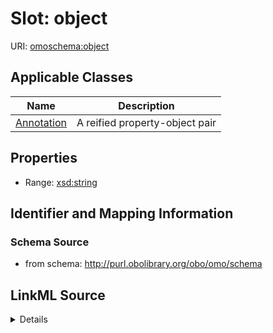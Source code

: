 # Slot: object

URI: [omoschema:object](http://purl.obolibrary.org/obo/omo/schema/object)



<!-- no inheritance hierarchy -->




## Applicable Classes

| Name | Description |
| --- | --- |
[Annotation](Annotation.md) | A reified property-object pair






## Properties

* Range: [xsd:string](http://www.w3.org/2001/XMLSchema#string)







## Identifier and Mapping Information







### Schema Source


* from schema: http://purl.obolibrary.org/obo/omo/schema




## LinkML Source

<details>
```yaml
name: object
from_schema: http://purl.obolibrary.org/obo/omo/schema
rank: 1000
alias: object
domain_of:
- Annotation
relational_role: OBJECT
range: string

```
</details>